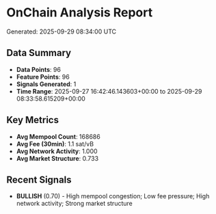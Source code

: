 # OnChain Analysis Report
Generated: 2025-09-29 08:34:00 UTC

## Data Summary
- **Data Points**: 96
- **Feature Points**: 96
- **Signals Generated**: 1
- **Time Range**: 2025-09-27 16:42:46.143603+00:00 to 2025-09-29 08:33:58.615209+00:00

## Key Metrics
- **Avg Mempool Count**: 168686
- **Avg Fee (30min)**: 1.1 sat/vB
- **Avg Network Activity**: 1.000
- **Avg Market Structure**: 0.733

## Recent Signals
- **BULLISH** (0.70) - High mempool congestion; Low fee pressure; High network activity; Strong market structure

